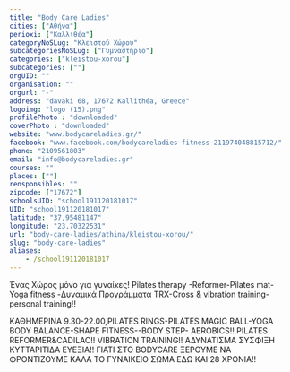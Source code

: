 ```yaml
---
title: "Body Care Ladies"
cities: ["Αθήνα"]
perioxi: ["Καλλιθέα"]
categoryNoSLug: "Κλειστού Χώρου"
subcategoriesNoSLug: ["Γυμναστήριο"]
categories: ["kleistou-xorou"]
subcategories: [""]
orgUID: ""
organisation: ""
orgurl: "-"
address: "davaki 68, 17672 Kallithéa, Greece"
logoimg: "logo (15).png"
profilePhoto : "downloaded"
coverPhoto : "downloaded"
website: "www.bodycareladies.gr/"
facebook: "www.facebook.com/bodycareladies-fitness-211974048815712/"
phone: "2109561803"
email: "info@bodycareladies.gr"
courses: ""
places: [""]
rensponsibles: ""
zipcode: ["17672"]
schoolsUID: "school191120181017"
UID: "school191120181017"
latitude: "37,95481147"
longitude: "23,70322531"
url: "body-care-ladies/athina/kleistou-xorou/"
slug: "body-care-ladies"
aliases:
    - /school191120181017
---
```



Ένας Χώρος μόνο για γυναίκες! Pilates therapy -Reformer-Pilates mat- Yoga fitness -Δυναμικά Προγράμματα TRX-Cross &amp; vibration training- personal training!!

ΚΑΘΗΜΕΡΙΝΑ 9.30-22.00,PILATES RINGS-PILATES MAGIC BALL-YOGA BODY BALANCE-SHAPE FITNESS--BODY STEP- AEROBICS!! PILATES REFORMER&amp;CADILAC!! VIBRATION TRAINING!! ΑΔΥΝΑΤΙΣΜΑ ΣΥΣΦΙΞΗ ΚΥΤΤΑΡΙΤΙΔΑ ΕΥΕΞΙΑ!! ΓΙΑΤΙ ΣΤΟ BODYCARE ΞΕΡΟΥΜΕ ΝΑ ΦΡONTIZOYME ΚΑΛΑ ΤΟ ΓΥΝΑΙΚΕΙΟ ΣΩΜΑ ΕΔΩ ΚΑΙ 28 ΧΡΟΝΙΑ!!